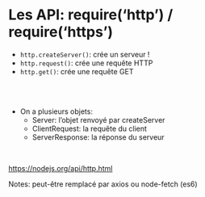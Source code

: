 # Les API: require(‘http’) / require(‘https’)

* `http.createServer()`: crée un serveur !
* `http.request()`: crée une requête HTTP
* `http.get()`: crée une requête GET

<br>
<br>

* On a plusieurs objets:
    * Server: l’objet renvoyé par createServer
    * ClientRequest: la requête du client
    * ServerResponse: la réponse du serveur

<br>

https://nodejs.org/api/http.html
<!-- .element: class="credits" -->

Notes:
peut-être remplacé par axios ou node-fetch (es6)